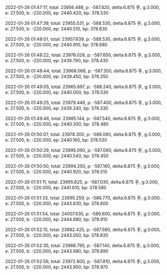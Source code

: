 2022-01-26 01:47:17, total: 23956.489, p: -587.820, delta:6.875 手, g:3.000, e: 27.500, b: -220.000, ep: 2440.420, bp: 378.530

2022-01-26 01:47:39, total: 23955.531, p: -588.530, delta:6.875 手, g:3.000, e: 27.500, b: -220.000, ep: 2440.510, bp: 378.630

2022-01-26 01:48:01, total: 23957.639, p: -588.530, delta:6.875 手, g:3.000, e: 27.500, b: -220.000, ep: 2440.910, bp: 378.680

2022-01-26 01:48:22, total: 23976.026, p: -587.650, delta:6.875 手, g:3.000, e: 27.500, b: -220.000, ep: 2439.790, bp: 378.430

2022-01-26 01:48:44, total: 23968.066, p: -587.350, delta:6.875 手, g:3.000, e: 27.500, b: -220.000, ep: 2439.450, bp: 378.350

2022-01-26 01:49:05, total: 23965.897, p: -588.240, delta:6.875 手, g:3.000, e: 27.500, b: -220.000, ep: 2440.000, bp: 378.530

2022-01-26 01:49:25, total: 23979.446, p: -587.400, delta:6.875 手, g:3.000, e: 27.500, b: -220.000, ep: 2439.240, bp: 378.330

2022-01-26 01:49:46, total: 23985.144, p: -587.540, delta:6.875 手, g:3.000, e: 27.500, b: -220.000, ep: 2440.300, bp: 378.480

2022-01-26 01:50:07, total: 23978.300, p: -588.080, delta:6.875 手, g:3.000, e: 27.500, b: -220.000, ep: 2440.160, bp: 378.530

2022-01-26 01:50:29, total: 23995.090, p: -587.060, delta:6.875 手, g:3.000, e: 27.500, b: -220.000, ep: 2440.540, bp: 378.450

2022-01-26 01:50:50, total: 23994.250, p: -587.160, delta:6.875 手, g:3.000, e: 27.500, b: -220.000, ep: 2440.920, bp: 378.510

2022-01-26 01:51:11, total: 23995.625, p: -587.030, delta:6.875 手, g:3.000, e: 27.500, b: -220.000, ep: 2441.610, bp: 378.580

2022-01-26 01:51:33, total: 23995.259, p: -586.770, delta:6.875 手, g:3.000, e: 27.500, b: -220.000, ep: 2443.630, bp: 378.800

2022-01-26 01:51:54, total: 24007.635, p: -586.600, delta:6.875 手, g:3.000, e: 27.500, b: -220.000, ep: 2444.680, bp: 378.910

2022-01-26 01:52:15, total: 23982.425, p: -587.590, delta:6.875 手, g:3.000, e: 27.500, b: -220.000, ep: 2443.050, bp: 378.830

2022-01-26 01:52:35, total: 23988.795, p: -587.140, delta:6.875 手, g:3.000, e: 27.500, b: -220.000, ep: 2443.980, bp: 378.890

2022-01-26 01:52:56, total: 23972.800, p: -587.810, delta:6.875 手, g:3.000, e: 27.500, b: -220.000, ep: 2443.950, bp: 378.970